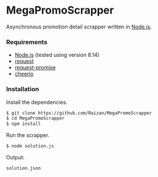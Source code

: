 # MegaPromoScrapper
Asynchronous promotion detail scrapper written in [Node.js](https://nodejs.org/).

### Requirements
* [Node.js](https://nodejs.org/) (tested using version 8.14)
* [request](https://www.npmjs.com/package/request)
* [request-promise](https://www.npmjs.com/package/request-promise)
* [cheerio](http://cheerio.js.org)

### Installation
Install the dependencies.
```sh
$ git clone https://github.com/Raizan/MegaPromoScrapper
$ cd MegaPromoScrapper
$ npm install
```

Run the scrapper.
```sh
$ node solution.js
```

Output:
```sh
solution.json
```